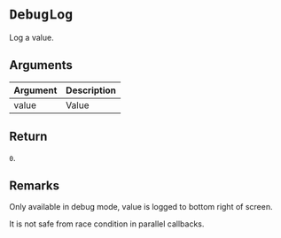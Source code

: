 # `DebugLog`

Log a value.

## Arguments

| Argument | Description |
| -------- | ----------- |
| value    | Value       |

## Return

`0`.

## Remarks

Only available in debug mode, value is logged to bottom right of screen.

It is not safe from race condition in parallel callbacks.
